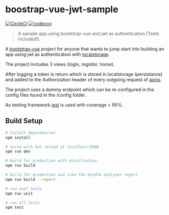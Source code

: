 # boostrap-vue-jwt-sample

[![CircleCI](https://circleci.com/gh/cloutzakis/boostrap-vue-jwt-sample.svg?style=shield&circle-token=:circle-ci-badge-token)](https://circleci.com/gh/cloutzakis/boostrap-vue-jwt-sample)
[![codecov](https://codecov.io/gh/cloutzakis/boostrap-vue-jwt-sample/branch/master/graph/badge.svg)](https://codecov.io/gh/cloutzakis/boostrap-vue-jwt-sample)

> A sample app using bootstrap-vue and jwt as authentication (Tests included!).

A [bootstrap-vue](https://github.com/bootstrap-vue/bootstrap-vue) project for anyone that wants to jump start into building an app using jwt as authentication with [localstorage](https://github.com/marcuswestin/store.js/).

The project includes 3 views (login, register, home).

After logging a token is return which is stored in localstorage (persistance) and added to the Authorization header of every outgoing request of [axios](https://github.com/axios/axios).

The project uses a dummy endpoint which can be re-configured in the config files found in the /config folder.

As testing framework [jest](https://github.com/facebook/jest) is used with coverage > 95%.

## Build Setup

```bash
# install dependencies
npm install

# serve with hot reload at localhost:8080
npm run dev

# build for production with minification
npm run build

# build for production and view the bundle analyzer report
npm run build --report

# run unit tests
npm run unit

# run all tests
npm test
```
